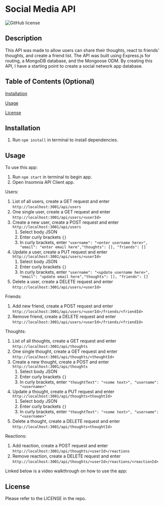 # Social Media API

![GitHub license](https://img.shields.io/badge/license-MIT-blue.svg)

## Description

This API was made to allow users can share their thoughts, react to friends’ thoughts, and create a friend list.
The API was built using Express.js for routing, a MongoDB database, and the Mongoose ODM.
By creating this API, I have a starting point to create a social network app database.

## Table of Contents (Optional)

[Installation](#installation)

[Usage](#usage)

[License](#license)

## Installation

1. Run `npm install` in terminal to install dependencies.

## Usage

To use this app:

1. Run `npm start` in terminal to begin app.
2. Open Insomnia API Client app.

Users:

1. List of all users, create a GET request and enter `http://localhost:3001/api/users`
2. One single user, create a GET request and enter `http://localhost:3001/api/users/<userId>`
3. Create a new user, create a POST request and enter `http://localhost:3001/api/users`
   1. Select body JSON
   2. Enter curly brackets `{}`
   3. In curly brackets, enter `"username": "<enter username here>", "email": "enter email here","thoughts": [], "friends": []`
4. Update a user, create a PUT request and enter `http://localhost:3001/api/users/<userId>`
   1. Select body JSON
   2. Enter curly brackets `{}`
   3. In curly brackets, enter `"username": "<update username here>", "email": "update email here","thoughts": [], "friends": []`
5. Delete a user, create a DELETE request and enter `http://localhost:3001/api/users/<userId>`

Friends:

1. Add new friend, create a POST request and enter `http://localhost:3001/api/users/<userId>/friends/<friendId>`
2. Remove friend, create a DELETE request and enter `http://localhost:3001/api/users/<userId>/friends/<friendId>`

Thoughts:

1. List of all thoughts, create a GET request and enter `http://localhost:3001/api/thoughts`
2. One single thought, create a GET request and enter `http://localhost:3001/api/thoughts/<thoughtId>`
3. Create a new thought, create a POST and enter `http://localhost:3001/api/thoughts`
   1. Select body JSON
   2. Enter curly brackets `{}`
   3. In curly brackets, enter `"thoughtText": "<some text>", "username": "<username>"`
4. Update a thought, create a PUT request and enter `http://localhost:3001/api/thoughts<thoughtId>`
   1. Select body JSON
   2. Enter curly brackets `{}`
   3. In curly brackets, enter `"thoughtText": "<some text>", "username": "<username>"`
5. Delete a thought, create a DELETE request and enter `http://localhost:3001/api/thoughts<thoughtId>`

Reactions:

1. Add reaction, create a POST request and enter `http://localhost:3001/api/thoughts/<userId>/reactions`
2. Remove reaction, create a DELETE request and enter `http://localhost:3001/api/thoughts/<userId>/reactions/<reactionId>`

Linked below is a video walkthrough on how to use the app:

[]()

## License

Please refer to the LICENSE in the repo.